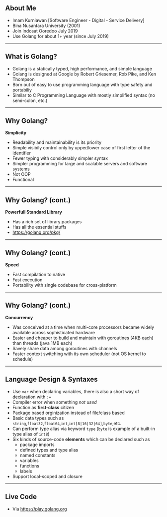 ## About Me

* Imam Kurniawan [Software Engineer - Digital - Service Delivery]
* Bina Nusantara University (2001)
* Join Indosat Ooredoo July 2019
* Use Golang for about 1+ year (since July 2019)

---

## What is Golang?

* Golang is a statically typed, high performance, and simple language
* Golang is designed at Google by Robert Griesemer, Rob Pike, and Ken Thompson
* Born out of easy to use programming language with type safety and portabiliy
* Similar to C Programming Language with mostly simplified syntax (no semi-colon, etc.)

---

## Why Golang?

**Simplicity**
* Readability and maintainability is its priority
* Simple visibily control only by upper/lower case of first letter of the identifier
* Fewer typing with considerably simpler syntax
* Simpler programming for large and scalable servers and software systems
* Not OOP
* Functional

---

## Why Golang? (cont.)

**Powerfull Standard Library**
* Has a rich set of library packages
* Has all the essential stuffs
* https://golang.org/pkg/

---

## Why Golang? (cont.)

**Speed**
* Fast compilation to native
* Fast execution
* Portability with single codebase for cross-platform

---

## Why Golang? (cont.)

**Concurrency**
* Was conceived at a time when multi-core processors became widely available across sophisticated hardware
* Easier and cheaper to build and maintain with goroutines (4KB each) than threads (java 1MB each)
* Savely share data among goroutines with channels
* Faster context switching with its own scheduler (not OS kernel to schedule)

---

## Language Design & Syntaxes

* Use `var` when declaring variables, there is also a short way of declaration with `:=`
* Compiler error when something _not used_
* Function as **first-class** citizen
* Package based orginization instead of file/class based
* Basic data types such as `string`,`float32`,`float64`,`int`,`int[8|16|32|64]`,`byte`,etc.
* Can perform type alias via keyword `type` (`byte` is example of a built-in type alias of `int8`)
* Six kinds of source-code **elements** which can be declared such as 
  - package imports
  - defined types and type alias
  - named constants
  - variables
  - functions
  - labels 
* Support local-scoped and closure

---

## Live Code

* Via https://play.golang.org